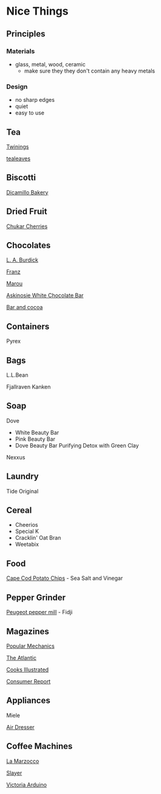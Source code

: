 # Nice Things

## Principles

### Materials

- glass, metal, wood, ceramic
    - make sure they they don't contain any heavy metals

### Design

- no sharp edges
- quiet
- easy to use

## Tea

[Twinings](https://twiningsusa.com/)

[tealeaves](https://www.tealeaves.com/)

## Biscotti

[Dicamillo Bakery](https://www.dicamillobakery.com/)

## Dried Fruit

[Chukar Cherries](https://www.chukar.com/)

## Chocolates

[L. A. Burdick](https://www.burdickchocolate.com/)

[Franz](https://frans.com/)

[Marou](https://marouchocolate.com/)

[Askinosie White Chocolate Bar](https://askinosie.com/collections/white-chocolate-bars)

[Bar and cocoa](https://barandcocoa.com/)

## Containers

Pyrex

## Bags

L.L.Bean

Fjallraven Kanken

## Soap

Dove

- White Beauty Bar
- Pink Beauty Bar
- Dove Beauty Bar Purifying Detox with Green Clay

Nexxus

## Laundry

Tide Original

## Cereal

- Cheerios
- Special K
- Cracklin' Oat Bran
- Weetabix


## Food

[Cape Cod Potato Chips](https://www.capecodchips.com/)
    - Sea Salt and Vinegar

## Pepper Grinder

[Peugeot pepper mill](https://us.peugeot-saveurs.com/en_us/pepper-mills)
    - Fidji

## Magazines

[Popular Mechanics](https://www.popularmechanics.com/)

[The Atlantic](https://www.theatlantic.com/)

[Cooks Illustrated](https://www.cooksillustrated.com/)

[Consumer Report](https://www.consumerreports.org/)

## Appliances

Miele

[Air Dresser](https://www.samsung.com/us/air-dresser)

## Coffee Machines

[La Marzocco](https://www.lamarzoccousa.com/)

[Slayer](https://slayerespresso.com/)

[Victoria Arduino](https://www.victoriaarduino.com/)
